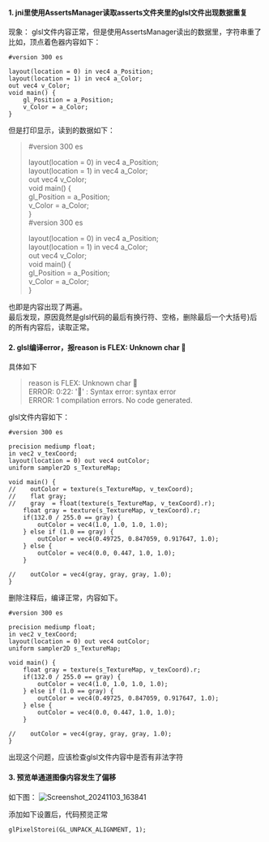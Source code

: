 #### 1. jni里使用AssertsManager读取asserts文件夹里的glsl文件出现数据重复
现象：
glsl文件内容正常，但是使用AssertsManager读出的数据里，字符串重了
比如，顶点着色器内容如下：
```
#version 300 es

layout(location = 0) in vec4 a_Position;
layout(location = 1) in vec4 a_Color;
out vec4 v_Color;
void main() {
    gl_Position = a_Position;
    v_Color = a_Color;
}
```
但是打印显示，读到的数据如下：
>#version 300 es  
>  
>layout(location = 0) in vec4 a_Position;  
>layout(location = 1) in vec4 a_Color;  
>out vec4 v_Color;  
>void main() {  
>    gl_Position = a_Position;  
>    v_Color = a_Color;  
>}  
>#version 300 es  
>  
>layout(location = 0) in vec4 a_Position;  
>layout(location = 1) in vec4 a_Color;  
>out vec4 v_Color;  
>void main() {  
>    gl_Position = a_Position;  
>    v_Color = a_Color;  
>}


也即是内容出现了两遍。  
最后发现，原因竟然是glsl代码的最后有换行符、空格，删除最后一个大括号}后的所有内容后，读取正常。

#### 2. glsl编译error，报reason is FLEX: Unknown char 
具体如下
>reason is FLEX: Unknown char    
>          ERROR: 0:22: '' : Syntax error:  syntax error   
>          ERROR: 1 compilation errors.  No code generated.
  
glsl文件内容如下：
```
#version 300 es

precision mediump float;
in vec2 v_texCoord;
layout(location = 0) out vec4 outColor;
uniform sampler2D s_TextureMap;

void main() {
//    outColor = texture(s_TextureMap, v_texCoord);
//    flat gray;
//    gray  = float(texture(s_TextureMap, v_texCoord).r);
    float gray = texture(s_TextureMap, v_texCoord).r;
    if(132.0 / 255.0 == gray) {
        outColor = vec4(1.0, 1.0, 1.0, 1.0);
    } else if (1.0 == gray) {
        outColor = vec4(0.49725, 0.847059, 0.917647, 1.0);
    } else {
        outColor = vec4(0.0, 0.447, 1.0, 1.0);
    }

//    outColor = vec4(gray, gray, gray, 1.0);
}
```
删除注释后，编译正常，内容如下。
```
#version 300 es

precision mediump float;
in vec2 v_texCoord;
layout(location = 0) out vec4 outColor;
uniform sampler2D s_TextureMap;

void main() {
    float gray = texture(s_TextureMap, v_texCoord).r;
    if(132.0 / 255.0 == gray) {
        outColor = vec4(1.0, 1.0, 1.0, 1.0);
    } else if (1.0 == gray) {
        outColor = vec4(0.49725, 0.847059, 0.917647, 1.0);
    } else {
        outColor = vec4(0.0, 0.447, 1.0, 1.0);
    }

//    outColor = vec4(gray, gray, gray, 1.0);
}
```
出现这个问题，应该检查glsl文件内容中是否有非法字符

#### 3. 预览单通道图像内容发生了偏移
如下图：
![Screenshot_20241103_163841](https://github.com/user-attachments/assets/5802081d-bf63-4cd2-83cc-afb3890cf85e)

添加如下设置后，代码预览正常
```
glPixelStorei(GL_UNPACK_ALIGNMENT, 1);
```
